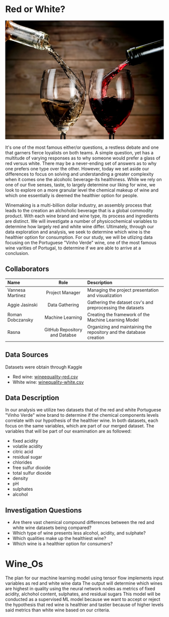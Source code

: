 # Red or White?

![red_white](Images/red_white.png)

It's one of the most famous either/or questions, a restless debate and one that garners fierce loyalists on both teams. A simple question, yet has a multitude of varying responses as to why someone would prefer a glass of red versus white. There may be a never-ending set of answers as to why one prefers one type over the other. However, today we set aside our differences to focus on solving and understanding a greater complexity when it comes one the alcoholic beverage-its healthiness. While we rely on one of our five senses, taste, to largely determine our liking for wine, we look to explore on a more granular level the chemical makeup of wine and which one essentially is deemed the healthier option for people. 

Winemaking is a multi-billion dollar industry, an assembly process that leads to the creation an alchoholic beverage that is a global commodity product. With each wine brand and wine type, its process and ingredients are distinct. We will investigate a number of physicochemical variables to determine how largely red and white wine differ. Ultimately, through our data exploration and analysis, we seek to determine which wine is the healthier option for consumption. For our study, we will be utlizing data focusing on the Portuguese "Vinho Verde" wine, one of the most famous wine varities of Portugal, to determine if we are able to arrive at a conclusion. 

## Collaborators
| Name | Role | Description |
| :---         |     :---:      | :---         |
| Vannesa Martinez | Project Manager | Managing the project presentation and visualization|
| Aggie Jasinski | Data Gathering | Gathering the dataset csv's and preprocessing the datasets|
| Roman Dobczansky | Machine Learning | Creating the framework of the Machine Learning Model |
| Rasna | GitHub Repository and Databse | Organizing and maintaining the repository and the database creation|

## Data Sources
Datasets were obtain through Kaggle
- Red wine: [wineequality-red.csv](https://www.kaggle.com/code/vishalyo990/prediction-of-quality-of-wine/notebook)
- White wine: [winequality-white.csv](https://www.kaggle.com/datasets/piyushagni5/white-wine-quality?select=winequality-white.csv)

## Data Description
In our analysis we utilize two datasets that of the red and white Portuguese "Vinho Verde" wine brand to determine if the chemical components levels correlate with our hypothesis of the healthier wine. In both datasets, each focus on the same variables, which are part of our merged dataset. The variables that will be part of our examination are as followed:
- fixed acidity
- volatile acidity
- citric acid
- residual sugar
- chlorides
- free sulfur dioxide
- total sulfur dioxide
- density
- pH
- sulphates
- alcohol

## Investigation Questions
- Are there vast chemical compound differences between the red and white wine datasets being compared?
- Which type of wine presents less alcohol, acidity, and sulphate?
- Which qualities make up the healthiest wine?
- Which wine is a healthier option for consumers?

# Wine_Os
The plan for our machine learning model using tensor flow implements input variables as red and white wine data
The  output will determine which wines are highest in quality using the neural network nodes as metrics of fixed acidity, alchohol content, sulphates, and residual sugars 
This model will be conducted as a supervised ML model because we want to accept or reject the hypothesis that red wine is healthier and tastier because of higher levels said metrics than white wine based on our criteria.



